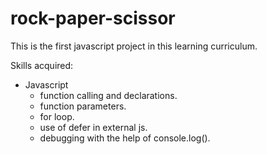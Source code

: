 # rock-paper-scissor

This is the first javascript project in this learning curriculum. 

Skills acquired:
- Javascript
    - function calling and declarations.
    - function parameters.
    - for loop.
    - use of defer in external js.
    - debugging with the help of console.log().
